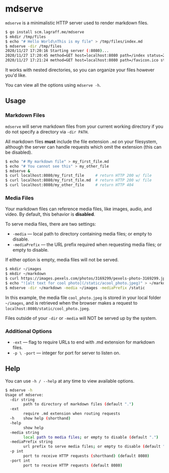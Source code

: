 # mdserve

`mdserve` is a minimalistic HTTP server used to render markdown files.

```bash
$ go install scm.lagraff.me/mdserve
$ mkdir /tmp/files
$ echo "# Hello World\nThis is my file" > /tmp/files/index.md
$ mdserve -dir /tmp/files
2020/11/27 17:20:16 Starting server (:8080)...
2020/11/27 17:20:45 method=GET host=localhost:8080 path=/index status=200 dur=109.484µs
2020/11/27 17:21:24 method=GET host=localhost:8080 path=/favicon.ico status=404 dur=5.281µs
``` 

It works with nested directories, so you can organize your files
however you'd like.

You can view all the options using `mdserve -h`.

## Usage
### Markdown Files
`mdserve` will serve markdown files from your current working directory if you do not specify
a directory via `-dir PATH`.

All markdown files **must** include the file extension `.md` on your filesystem, although the
server can handle requests which omit the extension (this can be disabled).

```bash
$ echo "# My markdown file" > my_first_file.md
$ echo "# You cannot see this" > my_other_file
$ mdserve &
$ curl localhost:8080/my_first_file     # return HTTP 200 w/ file
$ curl localhost:8080/my_first_file.md  # return HTTP 200 w/ file
$ curl localhost:8080/my_other_file     # return HTTP 404
```
    
### Media Files

Your markdown files can reference media files, like images, audio, and video.
By default, this behavior is **disabled**.
    
To serve media files, there are two settings:
- `-media` — local path to directory containing media files; or empty to disable.
- `-mediaPrefix` — the URL prefix required when requesting media files; or empty to disable.

If either option is empty, media files will not be served.

```bash
$ mkdir ~/images
$ mkdir ~/markdown
$ curl https://images.pexels.com/photos/3169299/pexels-photo-3169299.jpeg > ~/images/cool_photo.jpeg
$ echo "![alt text for cool photo](/static/acool_photo.jpeg)" > ~/markdown/pictures.md
$ mdserve -dir ~/markdown -media ~/images -mediaPrefix /static
```

In this example, the media file `cool_photo.jpeg` is stored in your local folder `~/images`, 
and is retrieved when the browser makes a request to `localhost:8080/static/cool_photo.jpeg`.

Files outside of your `-dir` or `-media` will NOT be served up by the system.

### Additional Options

- `-ext` — flag to require URLs to end with .md extension for markdown files.
- `-p \ -port` — integer for port for server to listen on.

## Help
You can use `-h / --help` at any time to view available options.

```bash
$ mdserve -h
Usage of mdserve:
  -dir string
        path to directory of markdown files (default ".")
  -ext
        require .md extension when routing requests
  -h    show help (shorthand)
  -help
        show help
  -media string
        local path to media files; or empty to disable (default ".")
  -mediaPrefix string
        url prefix to serve media files; or empty to disable (default "/static")
  -p int
        port to receive HTTP requests (shorthand) (default 8080)
  -port int
        port to receive HTTP requests (default 8080)
```
